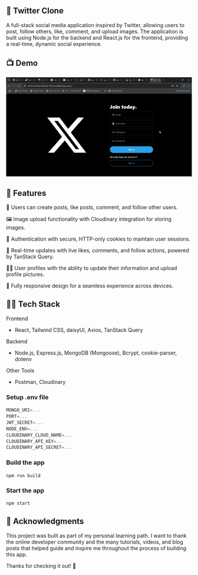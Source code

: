 ## 📌 Twitter Clone
A full-stack social media application inspired by Twitter, allowing users to post, follow others, like, comment, and upload images. The application is built using Node.js for the backend and React.js for the frontend, providing a real-time, dynamic social experience.

## 📺 Demo

![Demo](./gif/XClone.gif)

## 🚀 Features
📝 Users can create posts, like posts, comment, and follow other users.

🖼️ Image upload functionality with Cloudinary integration for storing images.

🔐 Authentication with secure, HTTP-only cookies to maintain user sessions.

💬 Real-time updates with live likes, comments, and follow actions, powered by TanStack Query.

🧑‍💻 User profiles with the ability to update their information and upload profile pictures.

📱 Fully responsive design for a seamless experience across devices.

## 🧑‍💻 Tech Stack

Frontend
- React, Tailwind CSS, daisyUI, Axios, TanStack Query

Backend
- Node.js, Express.js, MongoDB (Mongoose), Bcrypt, cookie-parser, dotenv

Other Tools

- Postman, Cloudinary


### Setup .env file

```js
MONGO_URI=...
PORT=...
JWT_SECRET=...
NODE_ENV=...
CLOUDINARY_CLOUD_NAME=...
CLOUDINARY_API_KEY=...
CLOUDINARY_API_SECRET=...
```

### Build the app

```shell
npm run build
```

### Start the app

```shell
npm start
```

## 🙏 Acknowledgments
This project was built as part of my personal learning path. I want to thank the online developer community and the many tutorials, videos, and blog posts that helped guide and inspire me throughout the process of building this app.

Thanks for checking it out! 🌿
